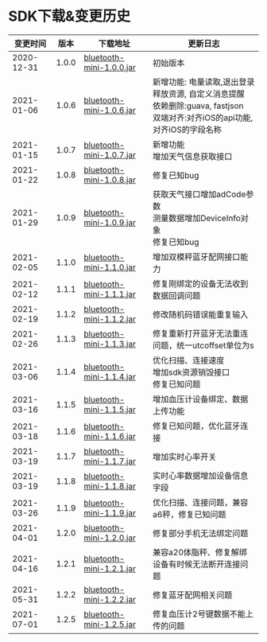 <a name="too6o"></a>
# SDK下载&变更历史



| 变更时间 | 版本 | 下载地址 | 更新日志 |
| --- | --- | --- | --- |
| 2020-12-31 | 1.0.0 | [bluetooth-mini-1.0.0.jar](https://github.com/leshiguang/maven-repository/packages/575505) | 初始版本 |
| 2021-01-06 | 1.0.6 | [bluetooth-mini-1.0.6.jar](https://github.com/leshiguang/maven-repository/packages/575505) | 新增功能: 电量读取,退出登录释放资源, 自定义消息提醒<br />依赖删除:guava, fastjson<br />双端对齐:对齐iOS的api功能, 对齐iOS的字段名称 |
| 2021-01-15 | 1.0.7 | [bluetooth-mini-1.0.7.jar](https://github.com/leshiguang/maven-repository/packages/575505) | 新增功能<br />增加天气信息获取接口 |
| 2021-01-22 | 1.0.8 | [bluetooth-mini-1.0.8.jar](https://github.com/leshiguang/maven-repository/packages/575505) | 修复已知bug |
| 2021-01-29 | 1.0.9 | [bluetooth-mini-1.0.9.jar](https://github.com/leshiguang/maven-repository/packages/575505) | 获取天气接口增加adCode参数<br />测量数据增加DeviceInfo对象<br />修复已知bug |
| 2021-02-05 | 1.1.0 | [bluetooth-mini-1.1.0.jar](https://github.com/leshiguang/maven-repository/packages/575505) | 增加双模秤蓝牙配网接口能力 |
| 2021-02-12 | 1.1.1 | [bluetooth-mini-1.1.1.jar](https://github.com/leshiguang/maven-repository/packages/575505) | 修复刚绑定的设备无法收到数据回调问题 |
| 2021-02-19 | 1.1.2 | [bluetooth-mini-1.1.2.jar](https://github.com/leshiguang/maven-repository/packages/575505) | 修改随机码错误能重复输入 |
| 2021-02-26 | 1.1.3 | [bluetooth-mini-1.1.3.jar](https://github.com/leshiguang/maven-repository/packages/575505) | 修复重新打开蓝牙无法重连问题，统一utcoffset单位为s |
| 2021-03-06 | 1.1.4 | [bluetooth-mini-1.1.4.jar](https://github.com/leshiguang/maven-repository/packages/575505) | 优化扫描、连接速度<br />增加sdk资源销毁接口<br />修复已知问题 |
| 2021-03-16 | 1.1.5 | [bluetooth-mini-1.1.5.jar](https://github.com/leshiguang/maven-repository/packages/575505) | 增加血压计设备绑定、数据上传功能 |
| 2021-03-18 | 1.1.6 | [bluetooth-mini-1.1.6.jar](https://github.com/leshiguang/maven-repository/packages/575505) | 修复已知问题，优化蓝牙连接 |
| 2021-03-19 | 1.1.7 | [bluetooth-mini-1.1.7.jar](https://github.com/leshiguang/maven-repository/packages/575505) | 增加实时心率开关 |
| 2021-03-19 | 1.1.8 | [bluetooth-mini-1.1.8.jar](https://github.com/leshiguang/maven-repository/packages/575505) | 实时心率数据增加设备信息字段 |
| 2021-03-26 | 1.1.9 | [bluetooth-mini-1.1.9.jar](https://github.com/leshiguang/maven-repository/packages/575505) | 优化扫描、连接问题，兼容a6秤，修复已知问题 |
| 2021-04-01 | 1.2.0 | [bluetooth-mini-1.2.0.jar](https://github.com/leshiguang/maven-repository/packages/575505) | 修复部分手机无法绑定问题 |
| 2021-04-16 | 1.2.1 | [bluetooth-mini-1.2.1.jar](https://github.com/leshiguang/maven-repository/packages/575505) | 兼容a20体脂秤、修复解绑设备有时候无法断开连接问题 |
| 2021-05-31 | 1.2.2 | [bluetooth-mini-1.2.2.jar](https://github.com/leshiguang/maven-repository/packages/575505) | 修复蓝牙配网相关问题 |
| 2021-07-01 | 1.2.5 | [bluetooth-mini-1.2.5.jar](https://github.com/leshiguang/maven-repository/packages/575505) | 修复血压计2号键数据不能上传的问题 |




